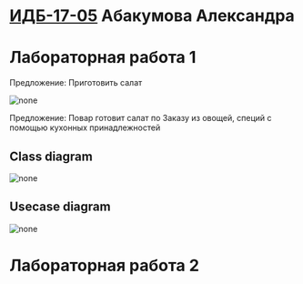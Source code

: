 # [ИДБ-17-05](https://github.com/stankin/design-part-1/wiki/list-idb-17-05) Абакумова Александра 

# Лабораторная работа 1
Предложение: Приготовить салат 

![none](https://github.com/Kikucha/Kikucha.github.io/blob/master/laba1/laba_1.png)


Предложение: Повар готовит салат по Заказу из овощей, специй с помощью кухонных принадлежностей 


## Class diagram

![none](https://github.com/Kikucha/Kikucha.github.io/blob/master/laba1/laba1_2.png?raw=true)

## Usecase diagram

![none](https://github.com/Kikucha/Kikucha.github.io/blob/master/laba1/laba1_3.png?raw=true)


# Лабораторная работа 2

